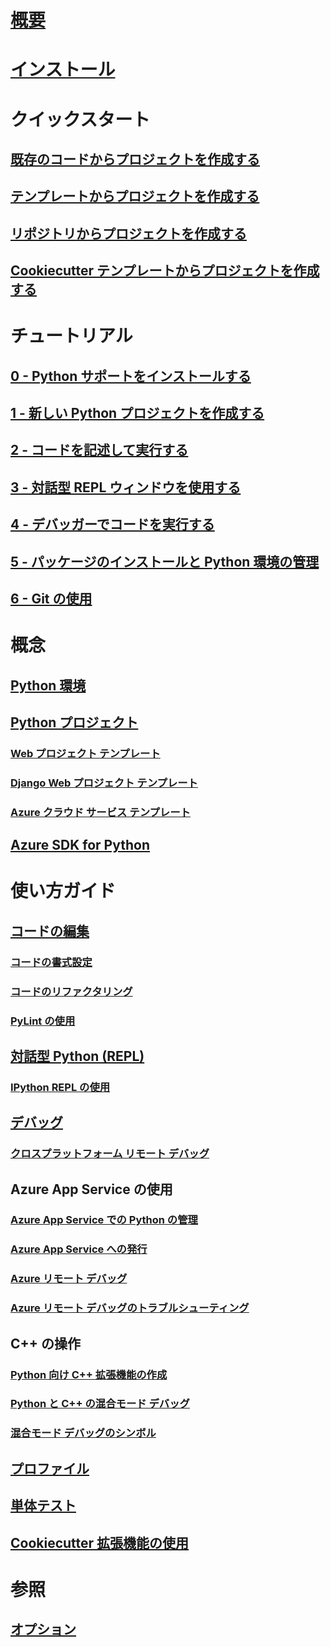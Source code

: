 # [概要](python-in-visual-studio.md)
# [インストール](installation.md)
# クイックスタート
## [既存のコードからプロジェクトを作成する](quickstart-01-project-from-existing.md)
## [テンプレートからプロジェクトを作成する](quickstart-02-project-from-template.md)
## [リポジトリからプロジェクトを作成する](quickstart-03-project-from-repository.md)
## [Cookiecutter テンプレートからプロジェクトを作成する](quickstart-04-project-from-cookiecutter.md)
# チュートリアル
## [0 - Python サポートをインストールする](vs-tutorial-01-00.md)
## [1 - 新しい Python プロジェクトを作成する](vs-tutorial-01-01.md)
## [2 - コードを記述して実行する](vs-tutorial-01-02.md)
## [3 - 対話型 REPL ウィンドウを使用する](vs-tutorial-01-03.md)
## [4 - デバッガーでコードを実行する](vs-tutorial-01-04.md)
## [5 - パッケージのインストールと Python 環境の管理](vs-tutorial-01-05.md)
## [6 - Git の使用](vs-tutorial-01-06.md)
# 概念
## [Python 環境](python-environments.md)
## [Python プロジェクト](python-projects.md)
### [Web プロジェクト テンプレート](template-web.md)
### [Django Web プロジェクト テンプレート](template-django.md)
### [Azure クラウド サービス テンプレート](template-azure-cloud-service.md)
## [Azure SDK for Python](azure-sdk-for-python.md)
# 使い方ガイド
## [コードの編集](code-editing.md)
### [コードの書式設定](code-formatting.md)
### [コードのリファクタリング](code-refactoring.md)
### [PyLint の使用](code-pylint.md)
## [対話型 Python (REPL)](interactive-repl.md)
### [IPython REPL の使用](interactive-repl-ipython.md)
## [デバッグ](debugging.md)
### [クロスプラットフォーム リモート デバッグ](debugging-cross-platform-remote.md)
## Azure App Service の使用
### [Azure App Service での Python の管理](managing-python-on-azure-app-service.md)
### [Azure App Service への発行](publishing-to-azure.md)
### [Azure リモート デバッグ](debugging-azure-remote.md)
### [Azure リモート デバッグのトラブルシューティング](debugging-azure-remote-troubleshooting.md)
## C++ の操作
### [Python 向け C++ 拡張機能の作成](cpp-and-python.md)
### [Python と C++ の混合モード デバッグ](debugging-mixed-mode.md)
### [混合モード デバッグのシンボル](debugging-symbols-for-mixed-mode.md)
## [プロファイル](profiling.md)
## [単体テスト](unit-testing.md)
## [Cookiecutter 拡張機能の使用](cookiecutter.md)
# 参照
## [オプション](options.md)
